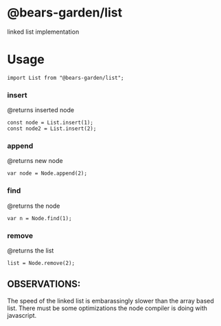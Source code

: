 # @bears-garden/list

linked list implementation

# Usage

`import List from "@bears-garden/list";`

### insert

@returns inserted node

`const node = List.insert(1);`  
`const node2 = List.insert(2);`

### append

@returns new node

`var node = Node.append(2);`

### find

@returns the node

`var n = Node.find(1);`

### remove

@returns the list

`list = Node.remove(2);`

## OBSERVATIONS:

The speed of the linked list is embarassingly slower than the array based list.
There must be some optimizations the node compiler is doing with javascript.
